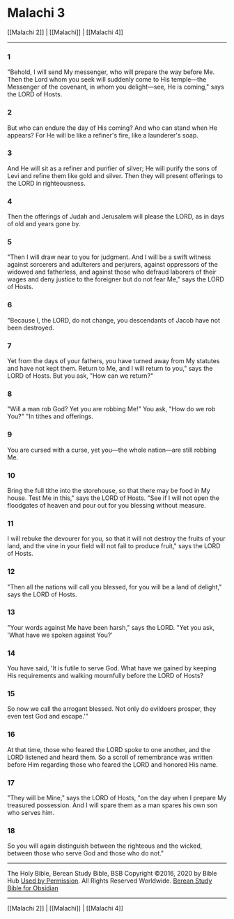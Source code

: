 # Malachi 3

[[Malachi 2]] | [[Malachi]] | [[Malachi 4]]

---

### 1
"Behold, I will send My messenger, who will prepare the way before Me. Then the Lord whom you seek will suddenly come to His temple—the Messenger of the covenant, in whom you delight—see, He is coming," says the LORD of Hosts.

### 2
But who can endure the day of His coming? And who can stand when He appears? For He will be like a refiner's fire, like a launderer's soap.

### 3
And He will sit as a refiner and purifier of silver; He will purify the sons of Levi and refine them like gold and silver. Then they will present offerings to the LORD in righteousness.

### 4
Then the offerings of Judah and Jerusalem will please the LORD, as in days of old and years gone by.

### 5
"Then I will draw near to you for judgment. And I will be a swift witness against sorcerers and adulterers and perjurers, against oppressors of the widowed and fatherless, and against those who defraud laborers of their wages and deny justice to the foreigner but do not fear Me," says the LORD of Hosts.

### 6
"Because I, the LORD, do not change, you descendants of Jacob have not been destroyed.

### 7
Yet from the days of your fathers, you have turned away from My statutes and have not kept them. Return to Me, and I will return to you," says the LORD of Hosts. But you ask, "How can we return?"

### 8
"Will a man rob God? Yet you are robbing Me!" You ask, "How do we rob You?" "In tithes and offerings.

### 9
You are cursed with a curse, yet you—the whole nation—are still robbing Me.

### 10
Bring the full tithe into the storehouse, so that there may be food in My house. Test Me in this," says the LORD of Hosts. "See if I will not open the floodgates of heaven and pour out for you blessing without measure.

### 11
I will rebuke the devourer for you, so that it will not destroy the fruits of your land, and the vine in your field will not fail to produce fruit," says the LORD of Hosts.

### 12
"Then all the nations will call you blessed, for you will be a land of delight," says the LORD of Hosts.

### 13
"Your words against Me have been harsh," says the LORD. "Yet you ask, 'What have we spoken against You?'

### 14
You have said, 'It is futile to serve God. What have we gained by keeping His requirements and walking mournfully before the LORD of Hosts?

### 15
So now we call the arrogant blessed. Not only do evildoers prosper, they even test God and escape.'"

### 16
At that time, those who feared the LORD spoke to one another, and the LORD listened and heard them. So a scroll of remembrance was written before Him regarding those who feared the LORD and honored His name.

### 17
"They will be Mine," says the LORD of Hosts, "on the day when I prepare My treasured possession. And I will spare them as a man spares his own son who serves him.

### 18
So you will again distinguish between the righteous and the wicked, between those who serve God and those who do not."

---

The Holy Bible, Berean Study Bible, BSB
Copyright ©2016, 2020 by Bible Hub
[Used by Permission](https://berean.bible/terms.htm). All Rights Reserved Worldwide.
[Berean Study Bible for Obsidian](https://github.com/gapmiss/berean-study-bible-for-obsidian)

---

[[Malachi 2]] | [[Malachi]] | [[Malachi 4]]

